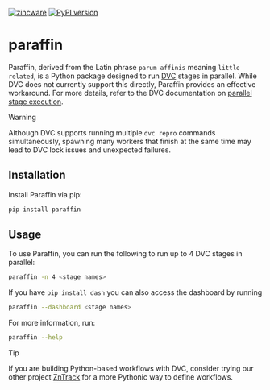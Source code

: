 [![zincware](https://img.shields.io/badge/Powered%20by-zincware-darkcyan)](https://github.com/zincware)
[![PyPI version](https://badge.fury.io/py/paraffin.svg)](https://badge.fury.io/py/paraffin)

# paraffin
Paraffin, derived from the Latin phrase `parum affinis` meaning `little related`, is a Python package designed to run [DVC](https://dvc.org) stages in parallel. While DVC does not currently support this directly, Paraffin provides an effective workaround. For more details, refer to the DVC documentation on [parallel stage execution](https://dvc.org/doc/command-reference/repro#parallel-stage-execution).


> [!WARNING]
> Although DVC supports running multiple `dvc repro` commands simultaneously, spawning many workers that finish at the same time may lead to DVC lock issues and unexpected failures.

## Installation
Install Paraffin via pip:
```bash
pip install paraffin
```

## Usage
To use Paraffin, you can run the following to run up to 4 DVC stages in parallel:

```bash
paraffin -n 4 <stage names>
```
If you have `pip install dash` you can also access the dashboard by running 
```bash
paraffin --dashboard <stage names>
```

For more information, run:

```bash
paraffin --help
```

> [!TIP]
> If you are building Python-based workflows with DVC, consider trying our other project [ZnTrack](https://zntrack.readthedocs.io/) for a more Pythonic way to define workflows.
